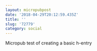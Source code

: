 ```yaml
---
layout: micropubpost
date: '2018-04-29T20:12:59.435Z'
title: ''
slug: '72779'
category: social
---
```

Micropub test of creating a basic h-entry
